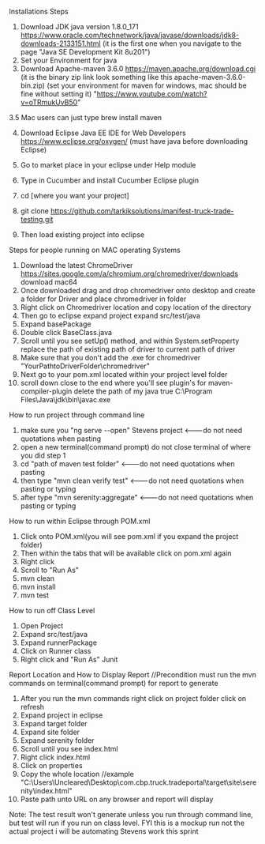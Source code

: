 Installations Steps

1. Download  JDK java version 1.8.0_171 https://www.oracle.com/technetwork/java/javase/downloads/jdk8-downloads-2133151.html (it is the first one when you navigate to the page "Java SE Development Kit 8u201")
2. Set your Environment for java
3. Download Apache-maven 3.6.0 https://maven.apache.org/download.cgi (it is the binary zip link look something like this apache-maven-3.6.0-bin.zip) (set your environment for maven for windows, mac should be fine without setting it) "https://www.youtube.com/watch?v=oTRmukUvB50"

3.5 Mac users can just type brew install maven

4. Download Eclipse Java EE IDE for Web Developers https://www.eclipse.org/oxygen/ (must have java before downloading Eclipse)

5. Go to market place in your eclipse under Help module

6. Type in Cucumber and install Cucumber Eclipse plugin

7. cd [where you want your project]

8. git clone https://github.com/tarkiksolutions/manifest-truck-trade-testing.git

7. Then load existing project into eclipse



Steps for people running on MAC operating Systems
1. Download the latest ChromeDriver https://sites.google.com/a/chromium.org/chromedriver/downloads download mac64
2. Once downloaded drag and drop chromedriver onto desktop and create a folder for Driver and place chromedriver in folder
3. Right click on Chromedriver location and copy location of the directory
4. Then go to eclipse expand project expand src/test/java 
4. Expand basePackage
5. Double click BaseClass.java
6. Scroll until you see setUp() method, and within System.setProperty replace the path of existing path of driver to current path of driver
7. Make sure that you don't add the .exe for chromedriver "YourPathtoDriverFolder\chromedriver" 
8. Next go to your pom.xml located within your project level folder
9. scroll down close to the end where you'll see plugin's for maven-compiler-plugin delete the path of my java
<fork>true</fork>
<executable>C:\Program Files\Java\jdk\bin\javac.exe</executable> 

How to run project through command line
1. make sure you "ng serve --open" Stevens project <---do not need quotations when pasting
2. open a new terminal(command prompt) do not close terminal of where you did step 1
2. cd "path of maven test folder" <---do not need quotations when pasting
3. then type "mvn clean verify test" <---do not need quotations when pasting or typing
4. after type "mvn serenity:aggregate" <---do not need quotations when pasting or typing

How to run within Eclipse through POM.xml
1. Click onto POM.xml(you will see pom.xml if you expand the project folder)
2. Then within the tabs that will be available click on pom.xml again
3. Right click 
4. Scroll to "Run As"
5. mvn clean
6. mvn install
7. mvn test


How to run off Class Level
1. Open Project
2. Expand src/test/java
3. Expand runnerPackage
4. Click on Runner class
5. Right click and "Run As" Junit

Report Location and How to Display Report
//Precondition must run the mvn commands on terminal(command prompt) for report to generate
1. After you run the mvn commands right click on project folder click on refresh
2. Expand project in eclipse
3. Expand target folder
4. Expand site folder
5. Expand serenity folder
6. Scroll until you see index.html
7. Right click index.html 
8. Click on properties
9. Copy the whole location //example "C:\Users\Uncleared\Desktop\com.cbp.truck.tradeportal\target\site\serenity\index.html"
10. Paste path unto URL on any browser and report will display

Note: The test result won't generate unless you run through command line, but test will run
	  if you run on class level.
FYI this is a mockup run not the actual project i will be automating Stevens work this sprint
